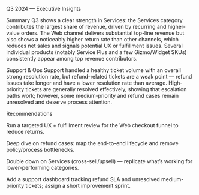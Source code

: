 Q3 2024 — Executive Insights

Summary
Q3 shows a clear strength in Services: the Services category contributes the largest share of revenue, driven by recurring and higher-value orders. The Web channel delivers substantial top-line revenue but also shows a noticeably higher return rate than other channels, which reduces net sales and signals potential UX or fulfillment issues. Several individual products (notably Service Plus and a few Gizmo/Widget SKUs) consistently appear among top revenue contributors.

Support & Ops
Support handled a healthy ticket volume with an overall strong resolution rate, but refund-related tickets are a weak point — refund issues take longer and have a lower resolution rate than average. High-priority tickets are generally resolved effectively, showing that escalation paths work; however, some medium-priority and refund cases remain unresolved and deserve process attention.

Recommendations

Run a targeted UX + fulfillment review for the Web checkout funnel to reduce returns.

Deep dive on refund cases: map the end-to-end lifecycle and remove policy/process bottlenecks.

Double down on Services (cross-sell/upsell) — replicate what’s working for lower-performing categories.

Add a support dashboard tracking refund SLA and unresolved medium-priority tickets; assign a short improvement sprint.